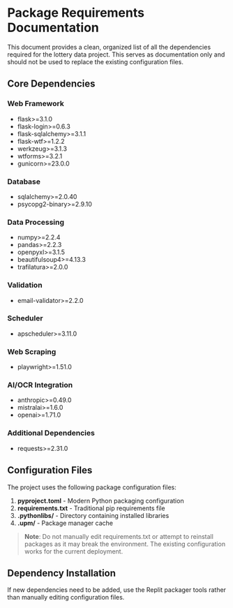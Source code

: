 # Package Requirements Documentation

This document provides a clean, organized list of all the dependencies required for the lottery data project. This serves as documentation only and should not be used to replace the existing configuration files.

## Core Dependencies

### Web Framework
- flask>=3.1.0
- flask-login>=0.6.3
- flask-sqlalchemy>=3.1.1
- flask-wtf>=1.2.2
- werkzeug>=3.1.3
- wtforms>=3.2.1
- gunicorn>=23.0.0

### Database
- sqlalchemy>=2.0.40
- psycopg2-binary>=2.9.10

### Data Processing
- numpy>=2.2.4
- pandas>=2.2.3
- openpyxl>=3.1.5
- beautifulsoup4>=4.13.3
- trafilatura>=2.0.0

### Validation
- email-validator>=2.2.0

### Scheduler
- apscheduler>=3.11.0

### Web Scraping
- playwright>=1.51.0

### AI/OCR Integration
- anthropic>=0.49.0
- mistralai>=1.6.0
- openai>=1.71.0

### Additional Dependencies
- requests>=2.31.0

## Configuration Files

The project uses the following package configuration files:

1. **pyproject.toml** - Modern Python packaging configuration
2. **requirements.txt** - Traditional pip requirements file
3. **.pythonlibs/** - Directory containing installed libraries
4. **.upm/** - Package manager cache

> **Note**: Do not manually edit requirements.txt or attempt to reinstall packages as it may break the environment. The existing configuration works for the current deployment.

## Dependency Installation

If new dependencies need to be added, use the Replit packager tools rather than manually editing configuration files.